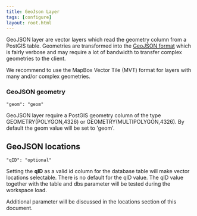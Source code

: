```yaml
---
title: GeoJson Layer
tags: [configure]
layout: root.html
---
```


GeoJSON layer are vector layers which read the geometry column from a PostGIS table. Geometries are transformed into the [GeoJSON format](http://geojson.org) which is fairly verbose and may require a lot of bandwidth to transfer complex geometries to the client.

We recommend to use the MapBox Vector Tile \(MVT\) format for layers with many and/or complex geometries.

### **GeoJSON geometry**

`"geom": "geom"`

GeoJSON layer require a PostGIS geometry column of the type GEOMETRY\(POLYGON,4326\) or GEOMETRY\(MULTIPOLYGON,4326\). By default the geom value will be set to 'geom'.

## **GeoJSON locations**

`"qID": "optional"`

Setting the **qID** as a valid id column for the database table will make vector locations selectable. There is no default for the qID value. The qID value together with the table and dbs parameter will be tested during the workspace load.

Additional parameter will be discussed in the locations section of this document.